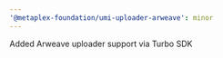 ```yaml
---
'@metaplex-foundation/umi-uploader-arweave': minor
---
```


Added Arweave uploader support via Turbo SDK

